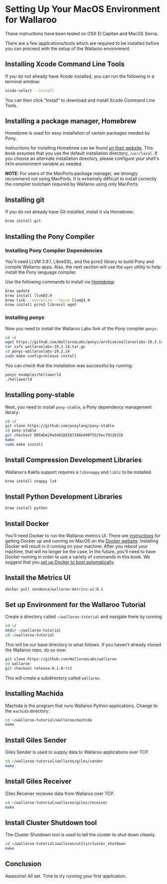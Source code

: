 # Setting Up Your MacOS Environment for Wallaroo

These instructions have been tested on OSX El Capitan and MacOS Sierra.

There are a few applications/tools which are required to be installed before you can proceed with the setup of the Wallaroo environment.

## Installing Xcode Command Line Tools

If you do not already have Xcode installed, you can run the following in a terminal window:

```bash
xcode-select --install
```

You can then click “Install” to download and install Xcode Command Line Tools.

## Installing a package manager, Homebrew

Homebrew is used for easy installation of certain packages needed by Pony.

Instructions for installing Homebrew can be found [on their website](http://brew.sh/).  This book assumes that you use the default installation directory, `/usr/local`.  If you choose an alternate installation directory, please configure your shell's `PATH` environment variable as needed.

**NOTE:** For users of the MacPorts package manager, we strongly recommend *not* using MacPorts.  It is extremely difficult to install correctly the compiler toolchain required by Wallaroo using only MacPorts.

## Installing git

If you do not already have Git installed, install it via Homebrew:

```bash
brew install git
```

## Installing the Pony Compiler

### Installing Pony Compiler Dependencies

You'll need LLVM 3.9.1, LibreSSL, and the pcre2 library to build Pony and compile Wallaroo apps.  Also, the next section will use the `wget` utility to help install the Pony language compiler.

Use the following commands to install via [Homebrew](http://brew.sh):

```bash
brew update
brew install llvm@3.9
brew link --overwrite --force llvm@3.9
brew install pcre2 libressl wget
```

### Installing ponyc

Now you need to install the Wallaroo Labs fork of the Pony compiler `ponyc`.

```bash
cd ~/
wget https://github.com/WallarooLabs/ponyc/archive/wallaroolabs-19.2.14.tar.gz
tar xzfv wallaroolabs-19.2.14.tar.gz
cd ponyc-wallaroolabs-19.2.14
sudo make config=release install
```

You can check that the installation was successful by running:

```bash
ponyc examples/helloworld
./helloworld
```

## Installing pony-stable

Next, you need to install `pony-stable`, a Pony dependency management library:

```bash
cd ~/
git clone https://github.com/ponylang/pony-stable
cd pony-stable
git checkout 0054b429a54818d187100ed40f5525ec7931b31b
make
sudo make install
```

## Install Compression Development Libraries

Wallaroo's Kakfa support requires a `libsnappy` and `liblz` to be installed.

```bash
brew install snappy lz4
```

## Install Python Development Libraries

```bash
brew install python
```

## Install Docker

You'll need Docker to run the Wallaroo metrics UI. There are [instructions](https://docs.docker.com/docker-for-mac/) for getting Docker up and running on MacOS on the [Docker website](https://docs.docker.com/docker-for-mac/). Installing Docker will result in it running on your machine. After you reboot your machine, that will no longer be the case. In the future, you'll need to have Docker running in order to use a variety of commands in this book. We suggest that you [set up Docker to boot automatically](https://docs.docker.com/docker-for-mac/#general).

## Install the Metrics UI

```bash
docker pull sendence/wallaroo-metrics-ui:0.1
```

## Set up Environment for the Wallaroo Tutorial

Create a directory called `~/wallaroo-tutorial` and navigate there by running

```bash
cd ~/
mkdir ~/wallaroo-tutorial
cd ~/wallaroo-tutorial
```

This will be our base directory in what follows. If you haven't already
cloned the Wallaroo repo, do so now:

```bash
git clone https://github.com/WallarooLabs/wallaroo
cd wallaroo
git checkout release-0.1.0-rc2
```

This will create a subdirectory called `wallaroo`.

## Installing Machida

Machida is the program that runs Wallaroo Python applications. Change to the `machida` directory:

```bash
cd ~/wallaroo-tutorial/wallaroo/machida
make
```

## Install Giles Sender

Giles Sender is used to supply data to Wallaroo applications over TCP.

```bash
cd ~/wallaroo-tutorial/wallaroo/giles/sender
make
```

## Install Giles Receiver

Giles Receiver receives data from Wallaroo over TCP.

```bash
cd ~/wallaroo-tutorial/wallaroo/giles/receiver
make
```

## Install Cluster Shutdown tool

The Cluster Shutdown tool is used to tell the cluster to shut down cleanly.

```bash
cd ~/wallaroo-tutorial/wallaroo/utils/cluster_shutdown
make
```

## Conclusion

Awesome! All set. Time to try running your first application.
